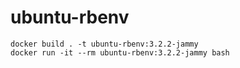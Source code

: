 # ubuntu-rbenv

```
docker build . -t ubuntu-rbenv:3.2.2-jammy
docker run -it --rm ubuntu-rbenv:3.2.2-jammy bash
```